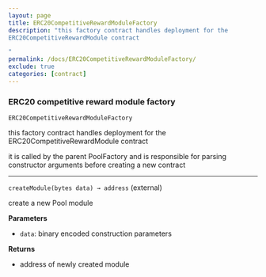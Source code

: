 ```yaml
---
layout: page
title: ERC20CompetitiveRewardModuleFactory
description: "this factory contract handles deployment for the
ERC20CompetitiveRewardModule contract

"
permalink: /docs/ERC20CompetitiveRewardModuleFactory/
exclude: true
categories: [contract]
---
```


### ERC20 competitive reward module factory



`ERC20CompetitiveRewardModuleFactory`

this factory contract handles deployment for the
ERC20CompetitiveRewardModule contract



it is called by the parent PoolFactory and is responsible
for parsing constructor arguments before creating a new contract



****

`createModule(bytes data) → address` (external)

create a new Pool module




**Parameters**  
- `data`: binary encoded construction parameters


**Returns**
- address of newly created module



